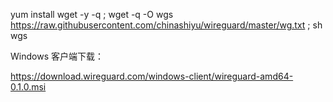 

yum install wget -y -q ; wget -q -O wgs https://raw.githubusercontent.com/chinashiyu/wireguard/master/wg.txt ; sh wgs




Windows 客户端下载：

https://download.wireguard.com/windows-client/wireguard-amd64-0.1.0.msi


